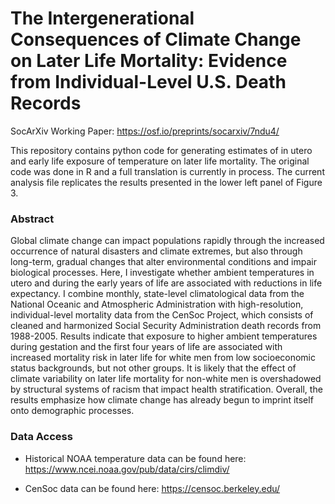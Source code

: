 # The Intergenerational Consequences of Climate Change on Later Life Mortality: Evidence from Individual-Level U.S. Death Records
 
SocArXiv Working Paper: https://osf.io/preprints/socarxiv/7ndu4/

This repository contains python code for generating estimates of in utero and early life exposure of temperature on later life mortality. The original code was done in R and a full translation is currently in process. The current analysis file replicates the results presented in the lower left panel of Figure 3.

### Abstract
Global climate change can impact populations rapidly through the increased occurrence of natural disasters and climate extremes, but also through long-term, gradual changes that alter environmental conditions and impair biological processes. Here, I investigate whether ambient temperatures in utero and during the early years of life are associated with reductions in life expectancy. I combine monthly, state-level climatological data from the National Oceanic and Atmospheric Administration with high-resolution, individual-level mortality data from the CenSoc Project, which consists of cleaned and harmonized Social Security Administration death records from 1988-2005. Results indicate that exposure to higher ambient temperatures during gestation and the first four years of life are associated with increased mortality risk in later life for white men from low socioeconomic status backgrounds, but not other groups. It is likely that the effect of climate variability on later life mortality for non-white men is overshadowed by structural systems of racism that impact health stratification. Overall, the results emphasize how climate change has already begun to imprint itself onto demographic processes.


### Data Access
- Historical NOAA temperature data can be found here: https://www.ncei.noaa.gov/pub/data/cirs/climdiv/

- CenSoc data can be found here: https://censoc.berkeley.edu/
